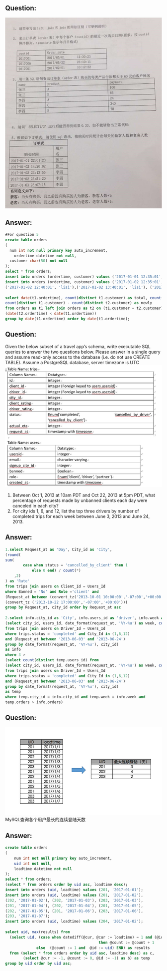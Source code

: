 ## Question:
![](https://github.com/LinkedGithub/sql/blob/master/images/f1.jpg)

## Answer:
``` sql
#For question 5
create table orders
(
  num int not null primary key auto_increment,
	ordertime datetime not null,
  customer char(50) not null
);
select * from orders;
insert into orders (ordertime, customer) values ('2017-01-01 12:35:01', 'zhangsan');
insert into orders (ordertime, customer) values ('2017-01-02 12:35:01', 'zhangsan'), 
('2017-01-02 12:40:01', 'lisi'),('2017-01-02 13:40:01', 'lisi'), ('2017-01-03 12:40:01', 'lisi');

select date(t1.ordertime), count(distinct t1.customer) as total, count(distinct t2.customer) as old, 
count(distinct t1.customer) - count(distinct t2.customer) as newly 
from orders as t1 left join orders as t2 on (t1.customer = t2.customer) and 
(date(t2.ordertime) < date(t1.ordertime))
group by date(t1.ordertime) order by date(t1.ordertime);
```

## Question:
Given the below subset of a travel app’s schema, write executable SQL queries to answer the two questions below. 
Please answer in a single query and assume read-only access to the database (i.e. do not use CREATE TABLE).
Assume a PostgreSQL database, server timezone is UTC
![](https://github.com/LinkedGithub/sql/blob/master/images/f2.JPG)
1.	Between Oct 1, 2013 at 10am PDT and Oct 22, 2013 at 5pm PDT, what percentage of requests made by 
unbanned clients each day were canceled in each city?
2.	For city ids 1, 6, and 12, list the top three drivers by number of completed trips for each week 
between June 3, 2013 and June 24, 2013.

## Answer:
``` sql
1.select Request_at as 'Day', City_id as 'City',
(round(
sum(
   		case when status = 'cancelled_by_client' then 1
            else 0 end) / count(*)
 	,2)
) as 'Rate' 
from trips join users on Client_Id = Users_Id 
where Banned = 'No' and Role ='client' and
(Request_at between (convert_tz('2013-10-01 10:00:00','-07:00','+00:00')) and 
(convert_tz ('2013-10-22 17:00:00','-07:00','+00:00'))) 
group by Request_at, city_id order by Request_at asc

2.select info.city_id as 'City', info.users_id as 'driver', info.week as 'week' from 
(select city_id, users_id, date_format(request_at, '%Y-%u') as week, count(*) as orders 
from trips join users on Driver_Id = Users_Id 
where trips.status = 'completed' and City_Id in (1,6,12)
and (Request_at between '2013-06-03' and '2013-06-24') 
group by date_format(request_at, '%Y-%u'), city_id) 
as info
where 3 > 
(select count(distinct temp.users_id) from 
(select city_id, users_id, date_format(request_at, '%Y-%u') as week, count(*) as orders 
from trips join users on Driver_Id = Users_Id 
where trips.status = 'completed' and City_Id in (1,6,12)
and (Request_at between '2013-06-03' and '2013-06-24') 
group by date_format(request_at, '%Y-%u'), city_id) 
as temp
where temp.city_id = info.city_id and temp.week = info.week and 
temp.orders > info.orders)
```

## Question:
![](https://github.com/LinkedGithub/sql/blob/master/images/f3.png)
MySQL查询各个用户最长的连续登陆天数

## Answer:
``` sql
create table orders
(
	num int not null primary key auto_increment,
    uid int not null,
    loadtime datetime not null
);
select * from orders;
(select * from orders order by uid asc, loadtime desc);
insert into orders (uid, loadtime) values (201, '2017-01-01');
insert into orders (uid, loadtime) values (201, '2017-01-02'),
(202, '2017-01-02'), (202, '2017-01-03'), (203, '2017-01-03'),
(201, '2017-01-04'), (202, '2017-01-04'), (201, '2017-01-05'),
(202, '2017-01-05'), (201, '2017-01-06'), (203, '2017-01-06'),
(203, '2017-01-07');
insert into orders (uid, loadtime) values (204, '2017-01-02');

select uid, max(results) from
  (select uid, (case when datediff(@cur, @cur := loadtime) = 1 and (@id - (@id := uid) = 0) 
                                          then @count := @count + 1
              else  (@count := 1 and  @id := uid) END) as results
  from (select * from orders order by uid asc, loadtime desc) as c, 
        (select @cur := -1, @count := 0, @id := -1) as b) as temp
group by uid order by uid asc;
```

